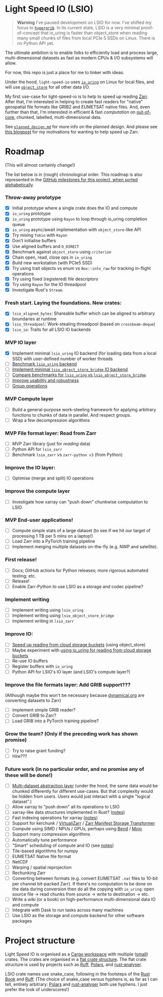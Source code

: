 # Light Speed IO (LSIO)

> **Warning**
> I've paused development on LSIO for now. I've shifted my focus to [`hypergrib`](https://github.com/JackKelly/hypergrib).
> In its current state, LSIO is a very minimal proof-of-concept that io_uring is faster than object_store when reading many small chunks of files from local PCIe 5 SSDs on Linux. There is no Python API yet.

The ultimate ambition is to enable folks to efficiently load and process large, multi-dimensional datasets as fast as modern CPUs & I/O subsystems will allow.

For now, this repo is just a place for me to tinker with ideas.

Under the hood, `light-speed-io` uses [`io_uring`](https://kernel.dk/io_uring.pdf) on Linux for local files, and will use [`object_store`](https://lib.rs/crates/object_store) for all other data I/O.

My first use-case for light-speed-io is to help to speed up reading [Zarr](https://zarr.dev/). After that, I'm interested in helping to create fast readers for "native" geospatial file formats like GRIB2 and EUMETSAT native files. And, even further than that, I'm interested in efficient & fast _computation_ on [out-of-core](https://en.wikipedia.org/w/index.php?title=Out-of-core), chunked, labelled, multi-dimensional data.

See [`planned_design.md`](planned_design.md) for more info on the planned design. And please see [this blogpost](https://jack-kelly.com/blog/2023-07-28-speeding-up-zarr) for my motivations for wanting to help speed up Zarr.

# Roadmap

(This will almost certainly change!)

The list below is in (rough) chronological order. This roadmap is also represented in the [GitHub milestones for this project, when sorted alphabetically](https://github.com/JackKelly/light-speed-io/milestones?direction=asc&sort=title&state=open).

### Throw-away prototype
- [x] Initial prototype where a single crate does the IO and compute
- [x] `io_uring` prototype
- [x] `io_uring` prototype using `Rayon` to loop through io_uring completion queue
- [x] `io_uring` async/await implementation with `object_store`-like API
- [x] Try mixing `Tokio` with `Rayon`
- [x] Don't initialise buffers
- [x] Use aligned buffers and `O_DIRECT`
- [x] Benchmark against `object_store` using `criterion`
- [x] Chain open, read, close ops in `io_uring`
- [x] Build new workstation (with PCIe5 SSD)
- [x] Try using trait objects vs enum  vs `Box::into_raw` for tracking in-flight operations
- [x] Try using fixed (registered) file descriptors
- [x] Try using `Rayon` for the IO threadpool
- [x] Investigate Rust's `Stream`.

### Fresh start. Laying the foundations. New crates:
- [x] `lsio_aligned_bytes`: Shareable buffer which can be aligned to arbitrary boundaries at runtime
- [x] `lsio_threadpool`: Work-stealing threadpool (based on `crossbeam-deque`)
- [x] `lsio_io`: Traits for all LSIO IO backends

### MVP IO layer
- [x] Implement minimal `lsio_uring` IO backend (for loading data from a local SSD) with user-defined number of worker threads
- [ ] [Benchmark `lsio_uring` backend](https://github.com/JackKelly/light-speed-io/milestone/3)
- [ ] [Implement minimal `lsio_object_store_bridge` IO backend](https://github.com/JackKelly/light-speed-io/milestone/4)
- [ ] [Compare benchmarks for `lsio_uring` vs `lsio_object_store_bridge`](https://github.com/JackKelly/light-speed-io/milestone/7)
- [ ] [Improve usability and robustness](https://github.com/JackKelly/light-speed-io/milestone/8)
- [ ] [Group operations](https://github.com/JackKelly/light-speed-io/milestone/9)

### MVP Compute layer
- [ ] Build a general-purpose work-steeling framework for applying arbitrary functions to chunks of data in parallel. And respect groups.
- [ ] Wrap a few decompression algorithms

### MVP File format layer: Read from Zarr
- [ ] MVP Zarr library (just for _reading_ data)
- [ ] Python API for `lsio_zarr`
- [ ] Benchmark `lsio_zarr` vs `zarr-python v3` (from Python)

### Improve the IO layer:
- [ ] Optimise (merge and split) IO operations

### Improve the compute layer
- [ ] Investigate how xarray can "push down" chunkwise computation to LSIO

### MVP End-user applications!
- [ ] Compute simple stats of a large dataset (to see if we hit our target of processing 1 TB per 5 mins on a laptop!)
- [ ] Load Zarr into a PyTorch training pipeline
- [ ] Implement merging multiple datasets on-the-fly (e.g. NWP and satellite).

### First release!
- [ ] Docs; GitHub actions for Python releases; more rigorous automated testing; etc.
- [ ] Release!
- [ ] Enable Zarr-Python to use LSIO as a storage and codec pipeline?

### Implement writing
- [ ] Implement writing using `lsio_uring`
- [ ] Implement writing using `lsio_object_store_bridge`
- [ ] Implement writing in `lsio_zarr`

### Improve IO:
- [ ] [Speed up reading from cloud storage buckets](https://github.com/JackKelly/light-speed-io/issues/10) (using object_store)
- [ ] Maybe experiment with [using io_uring for reading from cloud storage buckets](https://github.com/JackKelly/light-speed-io/issues/10#issuecomment-2178689758)
- [ ] Re-use IO buffers
- [ ] Register buffers with `io_uring`
- [ ] Python API for LSIO's IO layer (and LSIO's compute layer?)

### Improve the file formats layer: Add GRIB support???
(Although maybe this won't be necessary because [dynamical.org](https://dynamical.org) are converting datasets to Zarr)
- [ ] Implement simple GRIB reader?
- [ ] Convert GRIB to Zarr?
- [ ] Load GRIB into a PyTorch training pipeline?

### Grow the team? (Only if the preceding work has shown promise)
- [ ] Try to raise grant funding?
- [ ] Hire???

### Future work (in no particular order, and no promise any of these will be done!)
- [ ] [Multi-dataset abstraction layer](https://github.com/JackKelly/light-speed-io/issues/142) (under the hood, the same data would be chunked differently for different use-cases. But that complexity would be hidden from users. Users would just interact with a single "logical dataset".)
- [ ] Allow xarray to "push down" all its operations to LSIO
- [ ] xarray-like data structures implemented in Rust? ([notes](https://docs.google.com/document/d/1_T0ay9wXozgqq334E2w1SROdlAM7y6JSgL1rmXJnIO0/edit#heading=h.7ctns22vpab5))
- [ ] Fast indexing operations for xarray ([notes](https://docs.google.com/document/d/1_T0ay9wXozgqq334E2w1SROdlAM7y6JSgL1rmXJnIO0/edit#heading=h.kjphntldyaaw))
- [ ] Support for kerchunk / [VirtualiZarr](https://discourse.pangeo.io/t/pangeo-showcase-virtualizarr-create-virtual-zarr-stores-using-xarray-syntax/4127) / [Zarr Manifest Storage Transformer](https://github.com/zarr-developers/zarr-specs/issues/287)
- [ ] Compute using SIMD / NPUs / GPUs, perhaps using [Bend](https://github.com/JackKelly/light-speed-io/issues/132) / [Mojo](https://github.com/JackKelly/light-speed-io/discussions/12)
- [ ] Support many compression algorithms
- [ ] Automatically tune performance
- [ ] "Smart" scheduling of compute and IO (see [notes](https://docs.google.com/document/d/1_T0ay9wXozgqq334E2w1SROdlAM7y6JSgL1rmXJnIO0/edit#heading=h.bqhd2mq9o42t))
- [ ] Tile-based algorithms for numpy
- [ ] EUMETSAT Native file format
- [ ] NetCDF
- [ ] Warping / spatial reprojection
- [ ] Rechunking Zarr
- [ ] Converting between formats (e.g. convert EUMETSAT `.nat` files to 10-bit per channel bit-packed Zarr). If there's no computation to be done on the data during conversion then do all the copying with `io_uring`: open source file -> read chunks from source -> write to destination -> etc.
- [ ] Write a wiki (or a book) on high-performance multi-dimensional data IO and compute
- [ ] Integrate with Dask to run tasks across many machines
- [ ] Use LSIO as the storage and compute backend for other software packages

# Project structure

Light Speed IO is organised as a [Cargo workspace](https://doc.rust-lang.org/book/ch14-03-cargo-workspaces.html) with multiple ([small](https://rust-unofficial.github.io/patterns/patterns/structural/small-crates.html)) crates. The crates are organised in a [flat crate structure](https://matklad.github.io/2021/08/22/large-rust-workspaces.html). The flat crate structure is used by projects such as [Ruff](https://github.com/astral-sh/ruff), [Polars](https://github.com/pola-rs/polars), and [rust-analyser](https://github.com/rust-lang/rust-analyzer).

LSIO crate names use snake_case, following in the footsteps of the [Rust Book](https://doc.rust-lang.org/book/ch14-03-cargo-workspaces.html) and [Ruff](https://github.com/astral-sh/ruff/tree/main/crates). (The choice of snake_case versus hyphens is, as far as I can tell, entirely arbitrary: [Polars](https://github.com/pola-rs/polars/tree/main/crates) and [rust-analyser](https://github.com/rust-lang/rust-analyzer/tree/master/crates) both use hyphens. I just prefer the look of underscores!)
